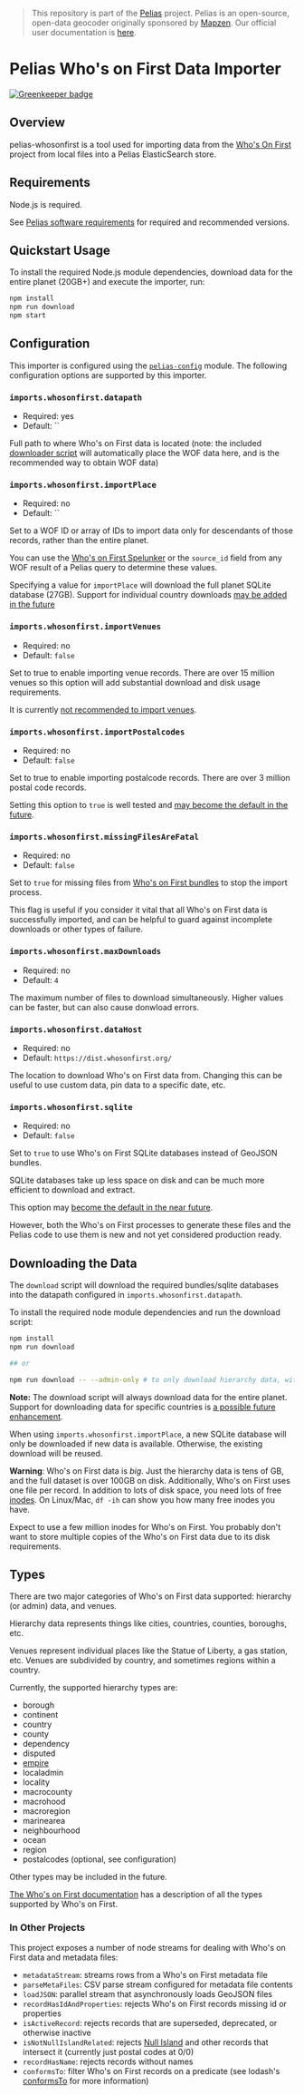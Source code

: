 >This repository is part of the [Pelias](https://github.com/pelias/pelias)
>project. Pelias is an open-source, open-data geocoder originally sponsored by
>[Mapzen](https://www.mapzen.com/). Our official user documentation is
>[here](https://github.com/pelias/documentation).

# Pelias Who's on First Data Importer

[![Greenkeeper badge](https://badges.greenkeeper.io/pelias/whosonfirst.svg)](https://greenkeeper.io/)

## Overview

pelias-whosonfirst is a tool used for importing data from the [Who's On First](https://whosonfirst.org/) project from local files into a Pelias ElasticSearch store.

## Requirements

Node.js is required.

See [Pelias software requirements](https://github.com/pelias/documentation/blob/master/requirements.md) for required and recommended versions.

## Quickstart Usage

To install the required Node.js module dependencies, download data for the entire planet (20GB+) and execute the importer, run:

```bash
npm install
npm run download
npm start
```

## Configuration

This importer is configured using the [`pelias-config`](https://github.com/pelias/config) module.
The following configuration options are supported by this importer.

### `imports.whosonfirst.datapath`

* Required: yes
* Default: ``

Full path to where Who's on First data is located (note: the included [downloader script](#downloading-the-data) will automatically place the WOF data here, and is the recommended way to obtain WOF data)

### `imports.whosonfirst.importPlace`

* Required: no
* Default: ``

Set to a WOF ID or array of IDs to import data only for descendants of those records, rather than the entire planet.

You can use the [Who's on First Spelunker](https://spelunker.whosonfirst.org) or the `source_id` field from any WOF result of a Pelias query to determine these values.

Specifying a value for `importPlace` will download the full planet SQLite database (27GB). Support for individual country downloads [may be added in the future](https://github.com/pelias/whosonfirst/issues/459)

### `imports.whosonfirst.importVenues`

* Required: no
* Default: `false`

Set to true to enable importing venue records. There are over 15 million venues so this option will add substantial download and disk usage requirements.

It is currently [not recommended to import venues](https://github.com/pelias/whosonfirst/issues/94).


### `imports.whosonfirst.importPostalcodes`

* Required: no
* Default: `false`

Set to true to enable importing postalcode records. There are over 3 million postal code records.

Setting this option to `true` is well tested and [may become the default in the future](https://github.com/pelias/config/issues/61).

### `imports.whosonfirst.missingFilesAreFatal`

* Required: no
* Default: `false`

Set to `true` for missing files from [Who's on First bundles](https://dist.whosonfirst.org/bundles/) to stop the import process.

This flag is useful if you consider it vital that all Who's on First data is successfully imported, and can be helpful to guard against incomplete downloads or other types of failure.

### `imports.whosonfirst.maxDownloads`

* Required: no
* Default: `4`

The maximum number of files to download simultaneously. Higher values can be faster, but can also cause donwload errors.

### `imports.whosonfirst.dataHost`

* Required: no
* Default: `https://dist.whosonfirst.org/`

The location to download Who's on First data from. Changing this can be useful to use custom data, pin data to a specific date, etc.

### `imports.whosonfirst.sqlite`

* Required: no
* Default: `false`

Set to `true` to use Who's on First SQLite databases instead of GeoJSON bundles.

SQLite databases take up less space on disk and can be much more efficient to
download and extract.

This option may [become the default in the near future](https://github.com/pelias/whosonfirst/issues/460).

However, both the Who's on First processes to generate
these files and the Pelias code to use them is new and not yet considered
production ready.

## Downloading the Data

The `download` script will download the required bundles/sqlite databases into the datapath configured in `imports.whosonfirst.datapath`.

To install the required node module dependencies and run the download script:

```bash
npm install
npm run download

## or

npm run download -- --admin-only # to only download hierarchy data, without venues or postalcodes
```

**Note:** The download script will always download data for the entire planet. Support for downloading data for specific countries is [a possible future enhancement](https://github.com/pelias/whosonfirst/issues/459).

When using `imports.whosonfirst.importPlace`, a new SQLite database will only be downloaded if new data is available. Otherwise, the existing download will be reused.

**Warning**: Who's on First data is _big_. Just the hierarchy data is tens of GB, and the full dataset is over 100GB on disk.
Additionally, Who's on First uses one file per record. In addition to lots of disk space,
you need lots of free [inodes](https://en.wikipedia.org/wiki/Inode). On
Linux/Mac,  `df -ih` can show you how many free inodes you have.

Expect to use a few million inodes for Who's on First. You probably don't want to store multiple copies of the Who's on First data due to its disk requirements.

## Types

There are two major categories of Who's on First data supported: hierarchy (or admin) data, and venues.

Hierarchy data represents things like cities, countries, counties, boroughs, etc.

Venues represent individual places like the Statue of Liberty, a gas station, etc. Venues are subdivided by country, and sometimes regions within a country.

Currently, the supported hierarchy types are:

- borough
- continent
- country
- county
- dependency
- disputed
- [empire](https://www.youtube.com/watch?v=-bzWSJG93P8)
- localadmin
- locality
- macrocounty
- macrohood
- macroregion
- marinearea
- neighbourhood
- ocean
- region
- postalcodes (optional, see configuration)

Other types may be included in the future.

[The Who's on First documentation](https://github.com/whosonfirst/whosonfirst-placetypes) has a description of all the types supported by Who's on First.


### In Other Projects

This project exposes a number of node streams for dealing with Who's on First data and metadata files:

- `metadataStream`: streams rows from a Who's on First metadata file
- `parseMetaFiles`: CSV parse stream configured for metadata file contents
- `loadJSON`: parallel stream that asynchronously loads GeoJSON files
- `recordHasIdAndProperties`: rejects Who's on First records missing id or properties
- `isActiveRecord`: rejects records that are superseded, deprecated, or otherwise inactive
- `isNotNullIslandRelated`: rejects [Null Island](https://spelunker.whosonfirst.org/id/1) and other records that intersect it (currently just postal codes at 0/0)
- `recordHasName`: rejects records without names
- `conformsTo`: filter Who's on First records on a predicate (see lodash's [conformsTo](https://lodash.com/docs/4.17.4#conformsTo) for more information)
